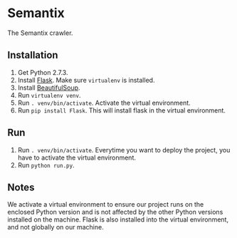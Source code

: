 Semantix
========

The Semantix crawler.

Installation
------------

1. Get Python 2.7.3.
2. Install [Flask](http://flask.pocoo.org/docs/installation/ "Flask"). Make sure `virtualenv` is 
installed.
3. Install [BeautifulSoup](http://www.crummy.com/software/BeautifulSoup/bs4/doc/ "BeautifulSoup").
4. Run `virtualenv venv`.
5. Run `. venv/bin/activate`. Activate the virtual environment.
6. Run `pip install Flask`. This will install flask in the virtual environment.

Run
---

1. Run `. venv/bin/activate`. Everytime you want to deploy the project, you have to activate the 
virtual environment.
2. Run `python run.py`.

Notes
-----

We activate a virtual environment to ensure our project runs on the enclosed Python version and is 
not affected by the other Python versions installed on the machine. Flask is also installed into 
the virtual environment, and not globally on our machine.

